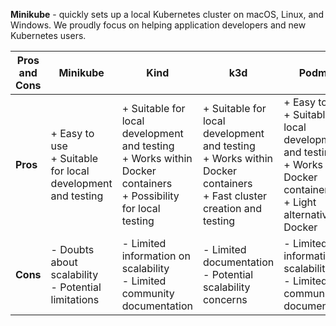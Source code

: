 **Minikube** - quickly sets up a local Kubernetes cluster on macOS, Linux, and Windows. We proudly focus on helping application developers and new Kubernetes users.


| **Pros and Cons**                               | **Minikube**                                     | **Kind**                                         | **k3d**                                          | **Podman**                                       |
|--------------------------------------------------|--------------------------------------------------|--------------------------------------------------|--------------------------------------------------|--------------------------------------------------|
| **Pros**                                      | + Easy to use<br>+ Suitable for local development and testing | + Suitable for local development and testing<br>+ Works within Docker containers<br>+ Possibility for local testing | + Suitable for local development and testing<br>+ Works within Docker containers<br>+ Fast cluster creation and testing | + Easy to use<br>+ Suitable for local development and testing<br>+ Works within Docker containers<br>+ Light alternative to Docker |
| **Cons**                                      | - Doubts about scalability<br>- Potential limitations | - Limited information on scalability<br>- Limited community documentation | - Limited documentation<br>- Potential scalability concerns | - Limited information on scalability<br>- Limited community documentation |
